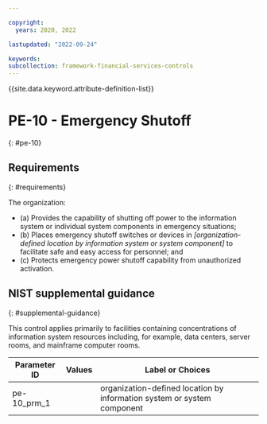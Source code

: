 ```yaml
---

copyright:
  years: 2020, 2022

lastupdated: "2022-09-24"

keywords: 
subcollection: framework-financial-services-controls
---
```


{{site.data.keyword.attribute-definition-list}}

         
# PE-10 - Emergency Shutoff
{: #pe-10}

## Requirements
{: #requirements}

The organization:

- (a) Provides the capability of shutting off power to the information system or individual system components in emergency situations;
- (b) Places emergency shutoff switches or devices in _[organization-defined location by information system or system component]_ to facilitate safe and easy access for personnel; and
- (c) Protects emergency power shutoff capability from unauthorized activation.

## NIST supplemental guidance
{: #supplemental-guidance}

This control applies primarily to facilities containing concentrations of information system resources including, for example, data centers, server rooms, and mainframe computer rooms.

| Parameter ID | Values | Label or Choices |
|---|---|---|
| pe-10_prm_1 |  | organization-defined location by information system or system component |

